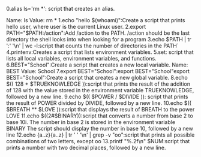 0.alias ls='rm *': script that creates an alias.

Name: ls
Value: rm *
1.echo "hello $(whoami)":Create a script that prints hello user, where user is the current Linux user.
2.export PATH="$PATH:/action":Add /action to the PATH. /action should be the last directory the shell looks into when looking for a program
3.echo $PATH | tr ':' '\n' | wc -l:script that counts the number of directories in the PATH`
4.printenv:Creates a script that lists environment variables.
5.set: script that lists all local variables, environment variables, and functions.
6.BEST="School":Create a script that creates a new local variable.
Name: BEST
Value: School
7.export BEST="School":export BEST="School"export BEST="School":Create a script that creates a new global variable.
8.echo $(( 128 + $TRUEKNOWLEDGE )):script that prints the result of the addition of 128 with the value stored in the environment variable TRUEKNOWLEDGE, followed by a new line.
9.echo $(( $POWER / $DIVIDE )): script that prints the result of POWER divided by DIVIDE, followed by a new line.
10.echo $(( $BREATH ** $LOVE )):script that displays the result of BREATH to the power LOVE
11.echo $((2#$BINARY)):script that converts a number from base 2 to base 10i.
The number in base 2 is stored in the environment variable BINARY
The script should display the number in base 10, followed by a new line
12.echo {a..z}{a..z} | tr ' ' '\n' | grep -v "oo":script that prints all possible combinations of two letters, except oo
13.printf "%.2f\n" $NUM:script that prints a number with two decimal places, followed by a new line.
